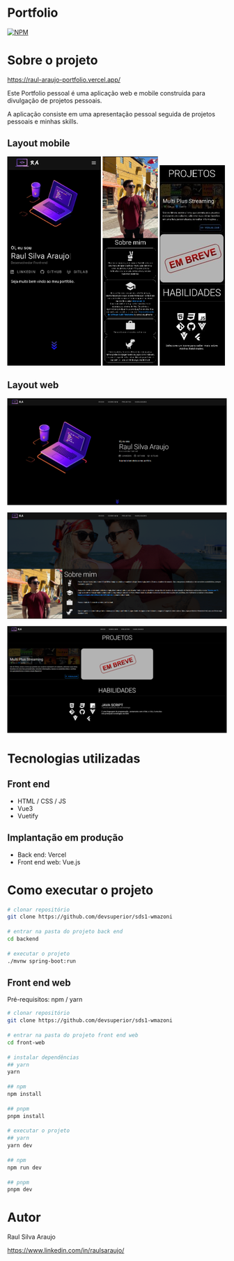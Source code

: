 # Portfolio 
[![NPM](https://img.shields.io/npm/l/react)](https://github.com/RaulSAraujo/Portfolio/blob/main/LICENCE) 

# Sobre o projeto

https://raul-araujo-portfolio.vercel.app/

Este Portfolio pessoal é uma aplicação web e mobile construida para divulgação de projetos pessoais.

A aplicação consiste em uma apresentação pessoal seguida de projetos pessoais e minhas skills.

## Layout mobile
![Mobile 1](https://github.com/RaulSAraujo/Portfolio/blob/main/src/assets/img/project/PageMobile1.jpg) 
![Mobile 2](https://github.com/RaulSAraujo/Portfolio/blob/main/src/assets/img/project/PageMobile2.jpg) 
![Mobile 3](https://github.com/RaulSAraujo/Portfolio/blob/main/src/assets/img/project/PageMobile3.jpg)

## Layout web
![Web 1](https://github.com/RaulSAraujo/Portfolio/blob/main/src/assets/img/project/page1.png)

![Web 2](https://github.com/RaulSAraujo/Portfolio/blob/main/src/assets/img/project/page2.png)

![Web 3](https://github.com/RaulSAraujo/Portfolio/blob/main/src/assets/img/project/page3.png)

# Tecnologias utilizadas
## Front end
- HTML / CSS / JS
- Vue3
- Vuetify
## Implantação em produção
- Back end: Vercel
- Front end web: Vue.js

# Como executar o projeto

```bash
# clonar repositório
git clone https://github.com/devsuperior/sds1-wmazoni

# entrar na pasta do projeto back end
cd backend

# executar o projeto
./mvnw spring-boot:run
```

## Front end web
Pré-requisitos: npm / yarn

```bash
# clonar repositório
git clone https://github.com/devsuperior/sds1-wmazoni

# entrar na pasta do projeto front end web
cd front-web

# instalar dependências
## yarn
yarn

## npm
npm install

## pnpm
pnpm install

# executar o projeto
## yarn
yarn dev

## npm
npm run dev

## pnpm
pnpm dev
```

# Autor

Raul Silva Araujo

https://www.linkedin.com/in/raulsaraujo/

